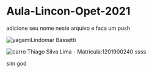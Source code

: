 # Aula-Lincon-Opet-2021

adicione seu nome neste arquivo e faca um push

![yagami](https://omelhordoskingoffighters.files.wordpress.com/2012/06/io-max.gif?w=300)Lindomar Bassetti

![carro](https://www.e-farsas.com/wp-content/uploads/carro.gif)
Thiago Silva Lima - Matricula:1201900240
ssss

sim god 
